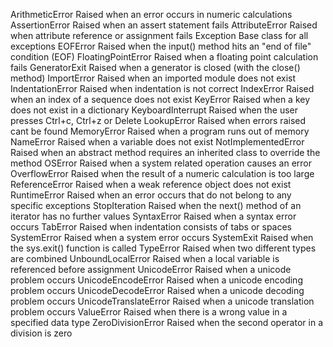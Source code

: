 ArithmeticError	Raised when an error occurs in numeric calculations
AssertionError	Raised when an assert statement fails
AttributeError	Raised when attribute reference or assignment fails
Exception	Base class for all exceptions
EOFError	Raised when the input() method hits an "end of file" condition (EOF)
FloatingPointError	Raised when a floating point calculation fails
GeneratorExit	Raised when a generator is closed (with the close() method)
ImportError	Raised when an imported module does not exist
IndentationError	Raised when indentation is not correct
IndexError	Raised when an index of a sequence does not exist
KeyError	Raised when a key does not exist in a dictionary
KeyboardInterrupt	Raised when the user presses Ctrl+c, Ctrl+z or Delete
LookupError	Raised when errors raised cant be found
MemoryError	Raised when a program runs out of memory
NameError	Raised when a variable does not exist
NotImplementedError	Raised when an abstract method requires an inherited class to override the method
OSError	Raised when a system related operation causes an error
OverflowError	Raised when the result of a numeric calculation is too large
ReferenceError	Raised when a weak reference object does not exist
RuntimeError	Raised when an error occurs that do not belong to any specific exceptions
StopIteration	Raised when the next() method of an iterator has no further values
SyntaxError	Raised when a syntax error occurs
TabError	Raised when indentation consists of tabs or spaces
SystemError	Raised when a system error occurs
SystemExit	Raised when the sys.exit() function is called
TypeError	Raised when two different types are combined
UnboundLocalError	    Raised when a local variable is referenced before assignment
UnicodeError	        Raised when a unicode problem occurs
UnicodeEncodeError	    Raised when a unicode encoding problem occurs
UnicodeDecodeError	    Raised when a unicode decoding problem occurs
UnicodeTranslateError	Raised when a unicode translation problem occurs
ValueError	            Raised when there is a wrong value in a specified data type
ZeroDivisionError	    Raised when the second operator in a division is zero